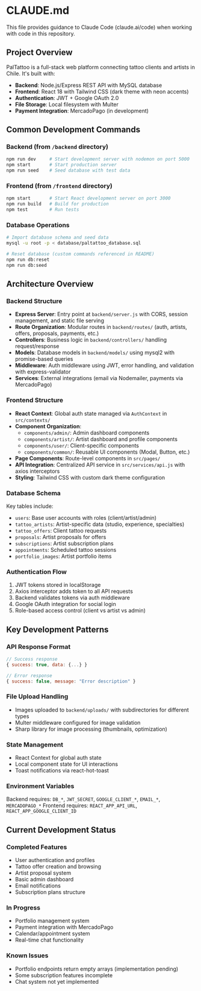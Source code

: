 # CLAUDE.md

This file provides guidance to Claude Code (claude.ai/code) when working with code in this repository.

## Project Overview

PalTattoo is a full-stack web platform connecting tattoo clients and artists in Chile. It's built with:
- **Backend**: Node.js/Express REST API with MySQL database
- **Frontend**: React 18 with Tailwind CSS (dark theme with neon accents)
- **Authentication**: JWT + Google OAuth 2.0
- **File Storage**: Local filesystem with Multer
- **Payment Integration**: MercadoPago (in development)

## Common Development Commands

### Backend (from `/backend` directory)
```bash
npm run dev     # Start development server with nodemon on port 5000
npm start       # Start production server
npm run seed    # Seed database with test data
```

### Frontend (from `/frontend` directory)
```bash
npm start       # Start React development server on port 3000
npm run build   # Build for production
npm test        # Run tests
```

### Database Operations
```bash
# Import database schema and seed data
mysql -u root -p < database/paltattoo_database.sql

# Reset database (custom commands referenced in README)
npm run db:reset
npm run db:seed
```

## Architecture Overview

### Backend Structure
- **Express Server**: Entry point at `backend/server.js` with CORS, session management, and static file serving
- **Route Organization**: Modular routes in `backend/routes/` (auth, artists, offers, proposals, payments, etc.)
- **Controllers**: Business logic in `backend/controllers/` handling request/response
- **Models**: Database models in `backend/models/` using mysql2 with promise-based queries
- **Middleware**: Auth middleware using JWT, error handling, and validation with express-validator
- **Services**: External integrations (email via Nodemailer, payments via MercadoPago)

### Frontend Structure
- **React Context**: Global auth state managed via `AuthContext` in `src/contexts/`
- **Component Organization**:
  - `components/admin/`: Admin dashboard components
  - `components/artist/`: Artist dashboard and profile components
  - `components/user/`: Client-specific components
  - `components/common/`: Reusable UI components (Modal, Button, etc.)
- **Page Components**: Route-level components in `src/pages/`
- **API Integration**: Centralized API service in `src/services/api.js` with axios interceptors
- **Styling**: Tailwind CSS with custom dark theme configuration

### Database Schema
Key tables include:
- `users`: Base user accounts with roles (client/artist/admin)
- `tattoo_artists`: Artist-specific data (studio, experience, specialties)
- `tattoo_offers`: Client tattoo requests
- `proposals`: Artist proposals for offers
- `subscriptions`: Artist subscription plans
- `appointments`: Scheduled tattoo sessions
- `portfolio_images`: Artist portfolio items

### Authentication Flow
1. JWT tokens stored in localStorage
2. Axios interceptor adds token to all API requests
3. Backend validates tokens via auth middleware
4. Google OAuth integration for social login
5. Role-based access control (client vs artist vs admin)

## Key Development Patterns

### API Response Format
```javascript
// Success response
{ success: true, data: {...} }

// Error response
{ success: false, message: "Error description" }
```

### File Upload Handling
- Images uploaded to `backend/uploads/` with subdirectories for different types
- Multer middleware configured for image validation
- Sharp library for image processing (thumbnails, optimization)

### State Management
- React Context for global auth state
- Local component state for UI interactions
- Toast notifications via react-hot-toast

### Environment Variables
Backend requires: `DB_*`, `JWT_SECRET`, `GOOGLE_CLIENT_*`, `EMAIL_*`, `MERCADOPAGO_*`
Frontend requires: `REACT_APP_API_URL`, `REACT_APP_GOOGLE_CLIENT_ID`

## Current Development Status

### Completed Features
- User authentication and profiles
- Tattoo offer creation and browsing
- Artist proposal system
- Basic admin dashboard
- Email notifications
- Subscription plans structure

### In Progress
- Portfolio management system
- Payment integration with MercadoPago
- Calendar/appointment system
- Real-time chat functionality

### Known Issues
- Portfolio endpoints return empty arrays (implementation pending)
- Some subscription features incomplete
- Chat system not yet implemented